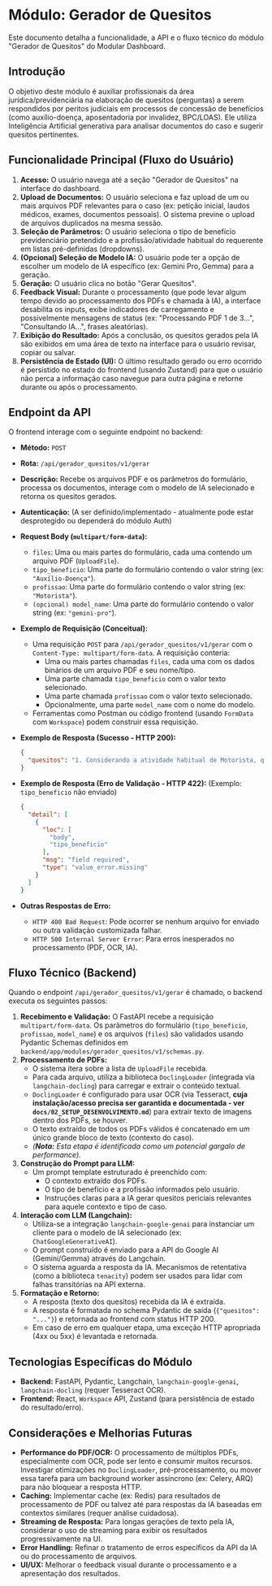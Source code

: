 # Módulo: Gerador de Quesitos

Este documento detalha a funcionalidade, a API e o fluxo técnico do módulo "Gerador de Quesitos" do Modular Dashboard.

## Introdução

O objetivo deste módulo é auxiliar profissionais da área jurídica/previdenciária na elaboração de quesitos (perguntas) a serem respondidos por peritos judiciais em processos de concessão de benefícios (como auxílio-doença, aposentadoria por invalidez, BPC/LOAS). Ele utiliza Inteligência Artificial generativa para analisar documentos do caso e sugerir quesitos pertinentes.

## Funcionalidade Principal (Fluxo do Usuário)

1.  **Acesso:** O usuário navega até a seção "Gerador de Quesitos" na interface do dashboard.
2.  **Upload de Documentos:** O usuário seleciona e faz upload de um ou mais arquivos PDF relevantes para o caso (ex: petição inicial, laudos médicos, exames, documentos pessoais). O sistema previne o upload de arquivos duplicados na mesma sessão.
3.  **Seleção de Parâmetros:** O usuário seleciona o tipo de benefício previdenciário pretendido e a profissão/atividade habitual do requerente em listas pré-definidas (dropdowns).
4.  **(Opcional) Seleção de Modelo IA:** O usuário pode ter a opção de escolher um modelo de IA específico (ex: Gemini Pro, Gemma) para a geração.
5.  **Geração:** O usuário clica no botão "Gerar Quesitos".
6.  **Feedback Visual:** Durante o processamento (que pode levar algum tempo devido ao processamento dos PDFs e chamada à IA), a interface desabilita os inputs, exibe indicadores de carregamento e possivelmente mensagens de status (ex: "Processando PDF 1 de 3...", "Consultando IA...", frases aleatórias).
7.  **Exibição do Resultado:** Após a conclusão, os quesitos gerados pela IA são exibidos em uma área de texto na interface para o usuário revisar, copiar ou salvar.
8.  **Persistência de Estado (UI):** O último resultado gerado ou erro ocorrido é persistido no estado do frontend (usando Zustand) para que o usuário não perca a informação caso navegue para outra página e retorne durante ou após o processamento.

## Endpoint da API

O frontend interage com o seguinte endpoint no backend:

* **Método:** `POST`
* **Rota:** `/api/gerador_quesitos/v1/gerar`
* **Descrição:** Recebe os arquivos PDF e os parâmetros do formulário, processa os documentos, interage com o modelo de IA selecionado e retorna os quesitos gerados.
* **Autenticação:** (A ser definido/implementado - atualmente pode estar desprotegido ou dependerá do módulo Auth)
* **Request Body (`multipart/form-data`):**
    * `files`: Uma ou mais partes do formulário, cada uma contendo um arquivo PDF (`UploadFile`).
    * `tipo_beneficio`: Uma parte do formulário contendo o valor string (ex: `"Auxílio-Doença"`).
    * `profissao`: Uma parte do formulário contendo o valor string (ex: `"Motorista"`).
    * `(opcional) model_name`: Uma parte do formulário contendo o valor string (ex: `"gemini-pro"`).

* **Exemplo de Requisição (Conceitual):**
    * Uma requisição `POST` para `/api/gerador_quesitos/v1/gerar` com o `Content-Type: multipart/form-data`. A requisição conteria:
        * Uma ou mais partes chamadas `files`, cada uma com os dados binários de um arquivo PDF e seu nome/tipo.
        * Uma parte chamada `tipo_beneficio` com o valor texto selecionado.
        * Uma parte chamada `profissao` com o valor texto selecionado.
        * Opcionalmente, uma parte `model_name` com o nome do modelo.
    * Ferramentas como Postman ou código frontend (usando `FormData` com `Workspace`) podem construir essa requisição.

* **Exemplo de Resposta (Sucesso - HTTP 200):**
    ```json
    {
      "quesitos": "1. Considerando a atividade habitual de Motorista, quais limitações funcionais apresentadas nos laudos médicos de fls. XX-YY impedem o exercício desta profissão?\n2. O quadro descrito no exame de imagem de fls. ZZ é compatível com o exercício da atividade de Motorista de forma contínua?\n3. ..."
    }
    ```

* **Exemplo de Resposta (Erro de Validação - HTTP 422):** (Exemplo: `tipo_beneficio` não enviado)
    ```json
    {
      "detail": [
        {
          "loc": [
            "body",
            "tipo_beneficio"
          ],
          "msg": "field required",
          "type": "value_error.missing"
        }
      ]
    }
    ```
* **Outras Respostas de Erro:**
    * `HTTP 400 Bad Request`: Pode ocorrer se nenhum arquivo for enviado ou outra validação customizada falhar.
    * `HTTP 500 Internal Server Error`: Para erros inesperados no processamento (PDF, OCR, IA).

## Fluxo Técnico (Backend)

Quando o endpoint `/api/gerador_quesitos/v1/gerar` é chamado, o backend executa os seguintes passos:

1.  **Recebimento e Validação:** O FastAPI recebe a requisição `multipart/form-data`. Os parâmetros do formulário (`tipo_beneficio`, `profissao`, `model_name`) e os arquivos (`files`) são validados usando Pydantic Schemas definidos em `backend/app/modules/gerador_quesitos/v1/schemas.py`.
2.  **Processamento de PDFs:**
    * O sistema itera sobre a lista de `UploadFile` recebida.
    * Para cada arquivo, utiliza a biblioteca `DoclingLoader` (integrada via `langchain-docling`) para carregar e extrair o conteúdo textual.
    * `DoclingLoader` é configurado para usar OCR (via Tesseract, **cuja instalação/acesso precisa ser garantida e documentada - ver `docs/02_SETUP_DESENVOLVIMENTO.md`**) para extrair texto de imagens dentro dos PDFs, se houver.
    * O texto extraído de todos os PDFs válidos é concatenado em um único grande bloco de texto (contexto do caso).
    * *(**Nota:** Esta etapa é identificada como um potencial gargalo de performance).*
3.  **Construção do Prompt para LLM:**
    * Um prompt template estruturado é preenchido com:
        * O contexto extraído dos PDFs.
        * O tipo de benefício e a profissão informados pelo usuário.
        * Instruções claras para a IA gerar quesitos periciais relevantes para aquele contexto e tipo de caso.
4.  **Interação com LLM (Langchain):**
    * Utiliza-se a integração `langchain-google-genai` para instanciar um cliente para o modelo de IA selecionado (ex: `ChatGoogleGenerativeAI`).
    * O prompt construído é enviado para a API do Google AI (Gemini/Gemma) através do Langchain.
    * O sistema aguarda a resposta da IA. Mecanismos de retentativa (como a biblioteca `tenacity`) podem ser usados para lidar com falhas transitórias na API externa.
5.  **Formatação e Retorno:**
    * A resposta (texto dos quesitos) recebida da IA é extraída.
    * A resposta é formatada no schema Pydantic de saída (`{"quesitos": "..."}`) e retornada ao frontend com status HTTP 200.
    * Em caso de erro em qualquer etapa, uma exceção HTTP apropriada (4xx ou 5xx) é levantada e retornada.

## Tecnologias Específicas do Módulo

* **Backend:** FastAPI, Pydantic, Langchain, `langchain-google-genai`, `langchain-docling` (requer Tesseract OCR).
* **Frontend:** React, `Workspace` API, Zustand (para persistência de estado do resultado/erro).

## Considerações e Melhorias Futuras

* **Performance do PDF/OCR:** O processamento de múltiplos PDFs, especialmente com OCR, pode ser lento e consumir muitos recursos. Investigar otimizações no `DoclingLoader`, pré-processamento, ou mover essa tarefa para um background worker assíncrono (ex: Celery, ARQ) para não bloquear a resposta HTTP.
* **Caching:** Implementar cache (ex: Redis) para resultados de processamento de PDF ou talvez até para respostas da IA baseadas em contextos similares (requer análise cuidadosa).
* **Streaming de Resposta:** Para longas gerações de texto pela IA, considerar o uso de streaming para exibir os resultados progressivamente na UI.
* **Error Handling:** Refinar o tratamento de erros específicos da API da IA ou do processamento de arquivos.
* **UI/UX:** Melhorar o feedback visual durante o processamento e a apresentação dos resultados.
